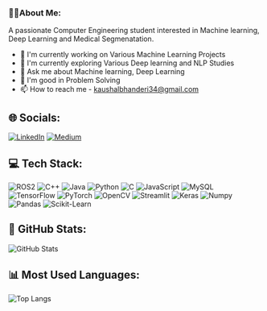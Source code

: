 ### 👨‍💻About Me:

A passionate Computer Engineering student interested in Machine learning, Deep Learning and Medical Segmenatation.
- 🔭 I'm currently working on Various Machine Learning Projects
- 🌱 I'm currently exploring Various Deep learning and NLP Studies
- 💬 Ask me about Machine learning, Deep Learning
- 🫡 I'm good in Problem Solving
- 📫 How to reach me - kaushalbhanderi34@gmail.com

## 🌐 Socials:
[![LinkedIn](https://img.shields.io/badge/LinkedIn-0A66C2?style=for-the-badge&logo=linkedin&logoColor=white)](https://www.linkedin.com/in/kaushal-bhanderi/)
[![Medium](https://img.shields.io/badge/Medium-12100E?style=for-the-badge&logo=medium&logoColor=white)](https://medium.com/@kaushalbhanderi34)

## 💻 Tech Stack:
![ROS2](https://img.shields.io/badge/ROS2-22314E?style=for-the-badge&logo=ros&logoColor=white)
![C++](https://img.shields.io/badge/C++-00599C?style=for-the-badge&logo=cplusplus&logoColor=white)
![Java](https://img.shields.io/badge/Java-ED8B00?style=for-the-badge&logo=java&logoColor=white)
![Python](https://img.shields.io/badge/Python-3776AB?style=for-the-badge&logo=python&logoColor=white)
![C](https://img.shields.io/badge/C-00599C?style=for-the-badge&logo=c&logoColor=white)
![JavaScript](https://img.shields.io/badge/JavaScript-F7DF1E?style=for-the-badge&logo=javascript&logoColor=black)
![MySQL](https://img.shields.io/badge/MySQL-4479A1?style=for-the-badge&logo=mysql&logoColor=white)
![TensorFlow](https://img.shields.io/badge/TensorFlow-FF6F00?style=for-the-badge&logo=tensorflow&logoColor=white)
![PyTorch](https://img.shields.io/badge/PyTorch-EE4C2C?style=for-the-badge&logo=pytorch&logoColor=white)
![OpenCV](https://img.shields.io/badge/OpenCV-5C3EE8?style=for-the-badge&logo=opencv&logoColor=white)
![Streamlit](https://img.shields.io/badge/Streamlit-FF4B4B?style=for-the-badge&logo=streamlit&logoColor=white)
![Keras](https://img.shields.io/badge/Keras-D00000?style=for-the-badge&logo=keras&logoColor=white)
![Numpy](https://img.shields.io/badge/Numpy-013243?style=for-the-badge&logo=numpy&logoColor=white)
![Pandas](https://img.shields.io/badge/Pandas-150458?style=for-the-badge&logo=pandas&logoColor=white)
![Scikit-Learn](https://img.shields.io/badge/Scikit_Learn-F7931E?style=for-the-badge&logo=scikit-learn&logoColor=white)


## 🎯 GitHub Stats:
![GitHub Stats](https://github-readme-stats.vercel.app/api?username=Kaushal-11&show_icons=true&theme=dark)

## 📊 Most Used Languages:
![Top Langs](https://github-readme-stats.vercel.app/api/top-langs/?username=Kaushal-11&layout=compact&theme=dark)
